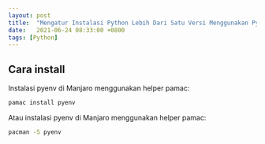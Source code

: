 ```yaml
---
layout: post
title:  "Mengatur Instalasi Python Lebih Dari Satu Versi Menggunakan Pyenv di Linux Manjaro"
date:   2021-06-24 08:33:00 +0800
tags: [Python]
---
```


## Cara install
Instalasi pyenv di Manjaro menggunakan helper pamac:
```bash
pamac install pyenv
```

Atau instalasi pyenv di Manjaro menggunakan helper pamac:
```bash
pacman -S pyenv
```

